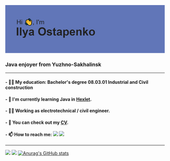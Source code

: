 ![alt text](https://github.com/6londo9/6londo9/blob/main/header.png?raw=true) 
### Java enjoyer from Yuzhno-Sakhalinsk</h4>
___
#### - 👨‍🎓 My education: Bachelor's degree 08.03.01 Industrial and Civil construction
#### - 🧠 I'm currently learning Java in [Hexlet](hexlet.io).
#### - 👷‍♂️ Working as electrotechnical / civil engineer.
#### - 📝 You can check out my [CV](https://cv.hexlet.io/resumes/1466).
#### - 📫 How to reach me: [![](https://img.shields.io/badge/Gmail-D14836?style=for-the-badge&logo=gmail&logoColor=white)](mailto:6londo9@gmail.com) [![](https://img.shields.io/badge/Telegram-2CA5E0?style=for-the-badge&logo=telegram&logoColor=white)](https://t.me/blondog)
___
![](https://github-profile-summary-cards.vercel.app/api/cards/most-commit-language?username=6londo9&theme=tokyonight)
![](https://github-profile-summary-cards.vercel.app/api/cards/repos-per-language?username=6londo9&theme=tokyonight)
[![Anurag's GitHub stats](https://github-readme-stats.vercel.app/api?username=6londo9&theme=tokyonight)](https://github.com/anuraghazra/github-readme-stats)